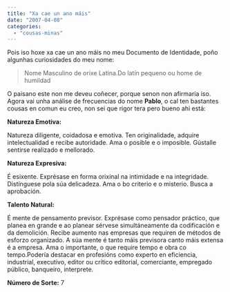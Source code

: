 ```yaml
---
title: "Xa cae un ano máis"
date: "2007-04-08"
categories: 
  - "cousas-minas"
---
```


Pois iso hoxe xa cae un ano máis no meu Documento de Identidade, poño algunhas curiosidades do meu nome:

> Nome Masculino de orixe Latina.Do latín pequeno ou home de humildad

O paisano este non me deveu coñecer, porque senon non afirmaría iso. Agora vai unha análise de frecuencias do nome **Pablo**, o cal ten bastantes cousas en comun eu creo, non sei que rigor tera pero bueno ahi está:

**Natureza Emotiva:**

Natureza diligente, coidadosa e emotiva. Ten originalidade, adquire intelectualidad e recibe autoridade. Ama o posible e o imposible. Gústalle sentirse realizado e mellorado.

**Natureza Expresiva:**

É esixente. Exprésase en forma orixinal na intimidade e na integridade. Distínguese pola súa delicadeza. Ama o bo criterio e o misterio. Busca a aprobación.

**Talento Natural:**

É mente de pensamento previsor. Exprésase como pensador práctico, que planea en grande e ao planear sérvese simultáneamente da codificación e da demolición. Recibe aumento nas empresas que requiren de métodos de esforzo organizado. A súa mente é tanto máis previsora canto máis extensa é a empresa. Ama o importante, o que require tempo e obra co tempo.Podería destacar en profesións como experto en eficiencia, industrial, executivo, editor ou crítico editorial, comerciante, empregado público, banqueiro, interprete.

**Número de Sorte:** 7
